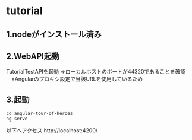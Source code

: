 # tutorial

## 1.nodeがインストール済み

## 2.WebAPI起動
TutorialTestAPIを起動
⇒ローカルホストのポートが44320であることを確認
　※Angularのプロキシ設定で当該URLを使用しているため

## 3.起動
```
cd angular-tour-of-heroes
ng serve
```

以下へアクセス
http://localhost:4200/
